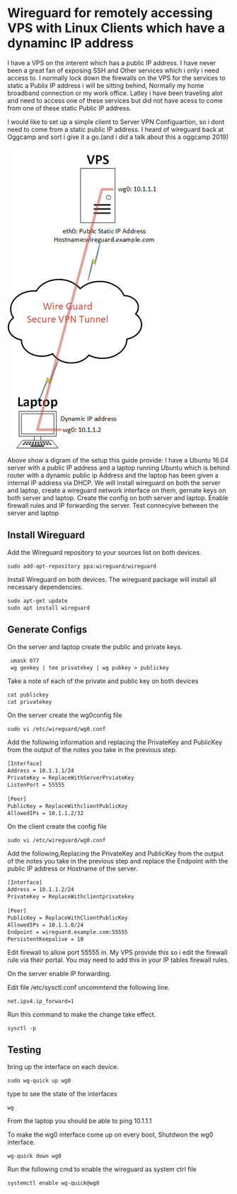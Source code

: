 # Wireguard for remotely accessing VPS with Linux Clients which have a dynaminc IP address

I have a VPS on the interent which has a public IP address. I have never been a great fan of exposing SSH and Other services which i only i need access to. I normally lock down the firewalls on the VPS for the services to static a Publix IP address i will be sitting behind, Normally my home broadband connection or my work office. Latley i have been traveling alot and need to access one of these services but did not have acess to come from one of these static Public IP address.

I would like to set up a simple client to Server VPN Configuartion, so i dont need to come from a static public IP address. I heard of wireguard back at Oggcamp and sort i give it a go.(and i did a talk about this a oggcamp 2019)


![Wireguard Overview](wireguard.png)

Above show a digram of the setup this guide provide: I have a Ubuntu 16.04 server with a public IP address and a laptop running Ubuntu which is behind router with a dynamic public ip Address and the laptop has been given a internal IP address via DHCP. We will install wireguard on both the server and laptop, create a wireguard network interface on them, gernate keys on both server and laptop. Create the config on both server and laptop. Enable firewall rules and IP forwarding the server. Test connecyive between the server and laptop

## Install Wireguard

Add the Wireguard repository to your sources list on both devices. 
```
sudo add-apt-repository ppa:wireguard/wireguard
```

Install Wireguard on both devices. The wireguard package will install all necessary dependencies.

```
sudo apt-get update
sudo apt install wireguard
```

## Generate Configs

On the server and laptop create the public and private keys.
```
 umask 077
 wg genkey | tee privatekey | wg pubkey > publickey

```
Take a note of each of the private and public key on both devices
```
cat publickey
cat privatekey
```
On the server create the wg0config file

```
sudo vi /etc/wireguard/wg0.conf
```
Add the following information and replacing the PrivateKey and PublicKey from the output of the notes you take in the previous step.
```
[Interface]
Address = 10.1.1.1/24
PrivateKey = ReplaceWithServerPrviateKey
ListenPort = 55555

[Peer]
PublicKey = ReplaceWithclientPublicKey
AllowedIPs = 10.1.1.2/32
```

On the client create the config file

```
sudo vi /etc/wireguard/wg0.conf
```
Add the following,Replacing the PrivateKey and PublicKey from the output of the notes you take in the previous step and replace the Endpoint with the public IP address or Hostname of the server.
```
[Interface]
Address = 10.1.1.2/24
PrivateKey = ReplaceWithclientprivatekey

[Peer]
PublicKey = ReplaceWithClientPublicKey
AllowedIPs = 10.1.1.0/24
Endpoint = wireguard.example.com:55555
PersistentKeepalive = 10
````

Edit firewall to allow port 55555 in. My VPS provide this so i edit the firewall rule via their portal. You may need to add this in your IP tables firewall rules.

On the server enable IP forwarding.

Edit file /etc/sysctl.conf uncommtend the following line.

```
net.ipv4.ip_forward=1
```
Run this command to make the change take effect.
```
sysctl -p
```
## Testing

bring up the interface on each device.
```
sudo wg-quick up wg0
```
type to see the state of the interfaces
```
wg
```
From the laptop you should be able to ping 10.1.1.1

To make the wg0 interface come up on every boot, Shutdwon the wg0 interface.
```
wg-quick down wg0
```
Run the following cmd to enable the wireguard as system ctrl file
```
systemctl enable wg-quick@wg0
```

